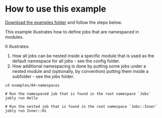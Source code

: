 How to use this example
==================================================

[Download the examples folder](https://minhaskamal.github.io/DownGit/#/home?url=https://github.com/DannyBen/jobly/tree/master/examples)
and follow the steps below.

This example illustrates how to define jobs that are namespaced in modules.

It illustrates:

1. How all jobs can be nested inside a specific module that is used as the
   default namespace for all jobs - see the config folder.
2. How additional namespacing is done by putting some jobs under a nested
   module and (optionally, by convention) putting them inside a subfolder - 
   see the jobs folder.

```shell
cd examples/04-namespaces

# Run the namespaced job that is found in the root namespace `Jobs`
jobly run Hello

# Run the nested job that is found in the root namespace `Jobs::Inner`
jobly run Inner::Hi
```
